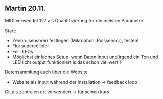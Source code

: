 ## Martin 20.11.

MIDI verwendet 127 als Quantifizierung für die meisten Parameter

Start:
- Zenon: sensoren festlegen (Mikrophon, Pulssensor), testen!
- Flo: supercollider
- Feli: LEDs
- Möglichst einfaches Setup, wenn Daten Input und irgend ein Ton und LED licht output funktioniert is das schon viel wert !

Datensammlung auch über die Website
- Website als input während der installation → feedback loop

Git als zentralen ort verwenden → für seinen kurs

